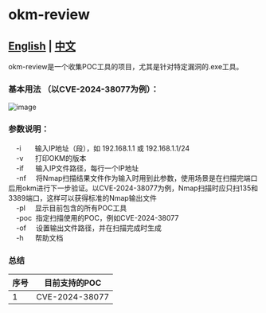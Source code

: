 # okm-review 
## [English](README.md) | [中文](README_zh.md)
okm-review是一个收集POC工具的项目，尤其是针对特定漏洞的.exe工具。
### 基本用法 （以CVE-2024-38077为例）：

![image](https://github.com/user-attachments/assets/8f5c3f21-b7ab-41c7-8db7-a4d808ec01f2)

### 参数说明：
&nbsp;&nbsp;&nbsp;&nbsp;-i&nbsp;&nbsp;&nbsp;&nbsp;&nbsp;&nbsp;&nbsp;输入IP地址（段），如 192.168.1.1 或 192.168.1.1/24<br />
&nbsp;&nbsp;&nbsp;&nbsp;-v&nbsp;&nbsp;&nbsp;&nbsp;&nbsp;&nbsp;打印OKM的版本<br />
&nbsp;&nbsp;&nbsp;&nbsp;-if&nbsp;&nbsp;&nbsp;&nbsp;&nbsp;&nbsp;输入IP文件路径，每行一个IP地址<br />
&nbsp;&nbsp;&nbsp;&nbsp;-nf&nbsp;&nbsp;&nbsp;&nbsp;&nbsp;将Nmap扫描结果文件作为输入时用到此参数，使用场景是在扫描完端口后用okm进行下一步验证。以CVE-2024-38077为例，Nmap扫描时应只扫135和3389端口，这样可以获得标准的Nmap输出文件<br />
&nbsp;&nbsp;&nbsp;&nbsp;-pl&nbsp;&nbsp;&nbsp;&nbsp;&nbsp;显示目前包含的所有POC工具<br />
&nbsp;&nbsp;&nbsp;&nbsp;-poc&nbsp;&nbsp;指定扫描使用的POC，例如CVE-2024-38077<br />
&nbsp;&nbsp;&nbsp;&nbsp;-of&nbsp;&nbsp;&nbsp;&nbsp;&nbsp;设置输出文件路径，并在扫描完成时生成<br />
&nbsp;&nbsp;&nbsp;&nbsp;-h&nbsp;&nbsp;&nbsp;&nbsp;&nbsp;&nbsp;帮助文档<br />

### 总结
| 序号 | 目前支持的POC  |
| ---- | ----  |
|  1   | CVE-2024-38077 |
